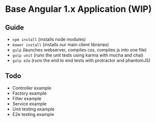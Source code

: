 # Base Angular 1.x Application (WIP)

## Guide
* `npm install` (installs node modules)
* `bower install` (installs our main client libraries)
* `gulp` (launches webserver, compiles css, compiles js into one file)
* `gulp unit` (runs the unit tests using karma with mocha and chai)
* `gulp e2e` (runs the end to end tests with protractor and phantomJS)

## Todo
* Controller example
* Factory example
* Filter example
* Service example
* Unit testing example
* E2e testing example
